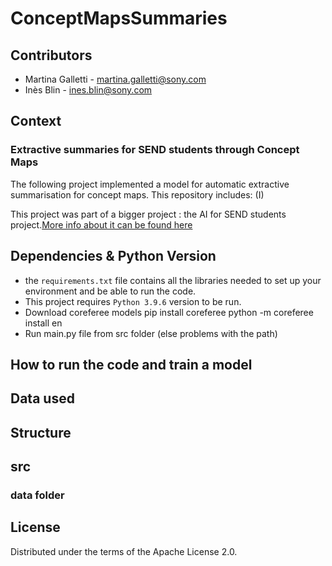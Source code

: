 # ConceptMapsSummaries

## Contributors

- Martina Galletti - martina.galletti@sony.com
- Inès Blin - ines.blin@sony.com

## Context

### Extractive summaries for SEND students through Concept Maps

The following project implemented a model for automatic extractive summarisation for concept maps. 
This repository includes:
(I) 

This project  was part of a bigger project : the AI for SEND students project.[More info about it can be found here](https://csl.sony.fr/project/ai-for-send-students/)

## Dependencies & Python Version 

- the `requirements.txt` file contains all the libraries needed to set up your environment and be able to run the code. 
- This project requires `Python 3.9.6` version to be run.
- Download coreferee models pip install coreferee python -m coreferee install en
- Run main.py file from src folder (else problems with the path)

## How to run the code and train a model

## Data used

## Structure

## **src** 


### **data** folder

## License

Distributed under the terms of the Apache License 2.0.

